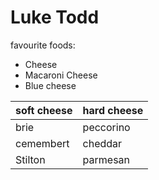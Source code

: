 Luke Todd
=============

favourite foods:
 - Cheese
 - Macaroni Cheese
 - Blue cheese

 soft cheese | hard cheese
 ------------| -----------
 brie		|	peccorino
 cemembert	|	cheddar
Stilton		|	parmesan